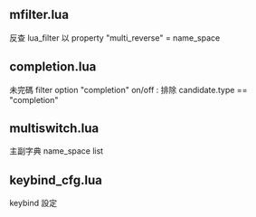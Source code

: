 ## mfilter.lua 
反查  lua_filter  以  property "multi_reverse" = name_space 
## completion.lua  
未完碼 filter   option "completion"  on/off    :  排除 candidate.type == "completion" 
## multiswitch.lua   
主副字典 name_space list 
## keybind_cfg.lua  
keybind 設定
